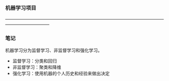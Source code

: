### 机器学习项目
——————————————————————————————————————————————  
### 笔记
机器学习分为监督学习、非监督学习和强化学习。  
- 监督学习：分类和回归  
- 非监督学习：聚类和降维
- 强化学习：使用机器的个人历史和经验来做出决定
